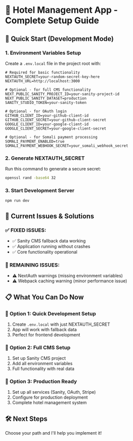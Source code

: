 # 🏨 Hotel Management App - Complete Setup Guide

## 🚀 Quick Start (Development Mode)

### 1. Environment Variables Setup

Create a `.env.local` file in the project root with:

```env
# Required for basic functionality
NEXTAUTH_SECRET=your-random-secret-key-here
NEXTAUTH_URL=http://localhost:3000

# Optional - for full CMS functionality
NEXT_PUBLIC_SANITY_PROJECT_ID=your-sanity-project-id
NEXT_PUBLIC_SANITY_DATASET=production
SANITY_STUDIO_TOKEN=your-sanity-token

# Optional - for OAuth login
GITHUB_CLIENT_ID=your-github-client-id
GITHUB_CLIENT_SECRET=your-github-client-secret
GOOGLE_CLIENT_ID=your-google-client-id
GOOGLE_CLIENT_SECRET=your-google-client-secret

# Optional - for Somali payment processing
SOMALI_PAYMENT_ENABLED=true
SOMALI_PAYMENT_WEBHOOK_SECRET=your_somali_webhook_secret
```

### 2. Generate NEXTAUTH_SECRET

Run this command to generate a secure secret:
```bash
openssl rand -base64 32
```

### 3. Start Development Server

```bash
npm run dev
```

## 🔧 Current Issues & Solutions

### ✅ FIXED ISSUES:
- ✅ Sanity CMS fallback data working
- ✅ Application running without crashes
- ✅ Core functionality operational

### 🔧 REMAINING ISSUES:
- ⚠️ NextAuth warnings (missing environment variables)
- ⚠️ Webpack caching warning (minor performance issue)

## 📋 What You Can Do Now

### 🎯 **Option 1: Quick Development Setup**
1. Create `.env.local` with just NEXTAUTH_SECRET
2. App will work with fallback data
3. Perfect for frontend development

### 🎯 **Option 2: Full CMS Setup**
1. Set up Sanity CMS project
2. Add all environment variables
3. Full functionality with real data

### 🎯 **Option 3: Production Ready**
1. Set up all services (Sanity, OAuth, Stripe)
2. Configure for production deployment
3. Complete hotel management system

## 🛠️ Next Steps

Choose your path and I'll help you implement it! 